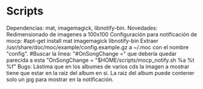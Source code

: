 # Scripts
Dependencias: mat, imagemagick, libnotify-bin.
Novedades: Redimensionado de imagenes a 100x100
Configuración para notificación de mocp: 
#apt-get install mat imagemagick libnotify-bin
Extraer /usr/share/doc/moc/example/config.example.gz a ~/.moc con el nombre "config".
#Buscar la linea: "#OnSongChange =" que debería quedar parecida a esta "OnSongChange = "$HOME/scripts/mocp_notify.sh %a %t %f"
Bugs: Lástima que en los albumes de varios cds la imagen a mostrar tiene que estar en la raiz del album en si.
La raiz del album puede contener solo un jpg para mostrar en la notificación.

